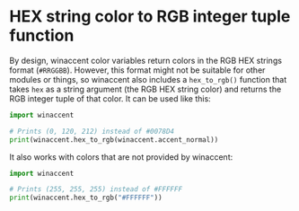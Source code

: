# HEX string color to RGB integer tuple function

By design, winaccent color variables return colors in the RGB HEX strings format (`#RRGGBB`). However, this format might not be suitable for other modules or things, so winaccent also includes a `hex_to_rgb()` function that takes `hex` as a string argument (the RGB HEX string color) and returns the RGB integer tuple of that color. It can be used like this:

```python
import winaccent

# Prints (0, 120, 212) instead of #0078D4
print(winaccent.hex_to_rgb(winaccent.accent_normal))
```

It also works with colors that are not provided by winaccent:

```python
import winaccent

# Prints (255, 255, 255) instead of #FFFFFF
print(winaccent.hex_to_rgb("#FFFFFF"))
```